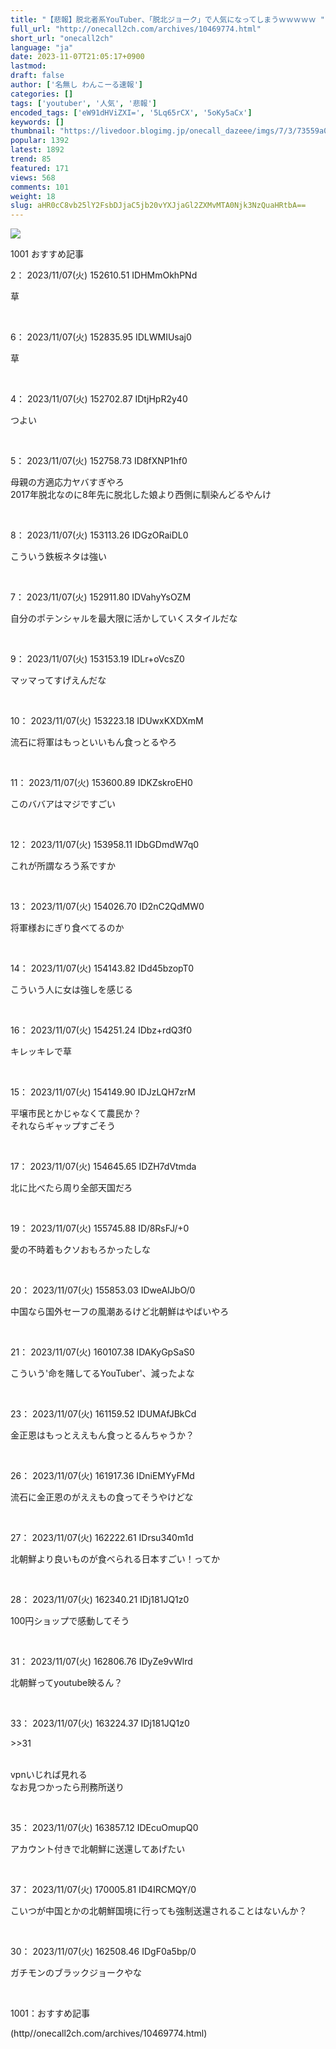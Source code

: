 ```yaml
---
title: "【悲報】脱北者系YouTuber、「脱北ジョーク」で人気になってしまうｗｗｗｗｗ "
full_url: "http://onecall2ch.com/archives/10469774.html"
short_url: "onecall2ch"
language: "ja"
date: 2023-11-07T21:05:17+0900
lastmod: 
draft: false
author: ['名無し わんこーる速報']
categories: []
tags: ['youtuber', '人気', '悲報']
encoded_tags: ['eW91dHViZXI=', '5Lq65rCX', '5oKy5aCx']
keywords: []
thumbnail: "https://livedoor.blogimg.jp/onecall_dazeee/imgs/7/3/73559a0c-s.jpg"
popular: 1392
latest: 1892
trend: 85
featured: 171
views: 568
comments: 101
weight: 18
slug: aHR0cC8vb25lY2FsbDJjaC5jb20vYXJjaGl2ZXMvMTA0Njk3NzQuaHRtbA==
---
```


![](https://livedoor.blogimg.jp/onecall_dazeee/imgs/7/3/73559a0c-s.jpg)

<div> <p class='name2'> 1001 おすすめ記事</p> <p class='name2'>2： 2023/11/07(火) 152610.51 IDHMmOkhPNd</p><p class='onecall'> 草 <br></p><br> <p class='name2'>6： 2023/11/07(火) 152835.95 IDLWMIUsaj0</p><p class='onecall'> 草 <br></p><br> <p class='name2'>4： 2023/11/07(火) 152702.87 IDtjHpR2y40</p><p class='onecall'> つよい <br></p><br> <p class='name2'>5： 2023/11/07(火) 152758.73 ID8fXNP1hf0</p><p class='onecall'> 母親の方適応力ヤバすぎやろ <br> 2017年脱北なのに8年先に脱北した娘より西側に馴染んどるやんけ <br></p><br> <p class='name2'>8： 2023/11/07(火) 153113.26 IDGzORaiDL0</p><p class='onecall'> こういう鉄板ネタは強い <br></p><br> <p class='name2'>7： 2023/11/07(火) 152911.80 IDVahyYsOZM</p><p class='onecall'> 自分のポテンシャルを最大限に活かしていくスタイルだな <br></p><br> <p class='name2'>9： 2023/11/07(火) 153153.19 IDLr+oVcsZ0</p><p class='onecall'> マッマってすげえんだな <br></p><br> <p class='name2'>10： 2023/11/07(火) 153223.18 IDUwxKXDXmM</p><p class='onecall'> 流石に将軍はもっといいもん食っとるやろ <br></p><br> <p class='name2'>11： 2023/11/07(火) 153600.89 IDKZskroEH0</p><p class='onecall'> このババアはマジですごい <br></p><br> <p class='name2'>12： 2023/11/07(火) 153958.11 IDbGDmdW7q0</p><p class='onecall'> これが所謂なろう系ですか <br></p><br> <p class='name2'>13： 2023/11/07(火) 154026.70 ID2nC2QdMW0</p><p class='onecall'> 将軍様おにぎり食べてるのか <br></p><br> <p class='name2'>14： 2023/11/07(火) 154143.82 IDd45bzopT0</p><p class='onecall'> こういう人に女は強しを感じる <br></p><br> <p class='name2'>16： 2023/11/07(火) 154251.24 IDbz+rdQ3f0</p><p class='onecall'> キレッキレで草 <br></p><br> <p class='name2'>15： 2023/11/07(火) 154149.90 IDJzLQH7zrM</p><p class='onecall'> 平壌市民とかじゃなくて農民か？ <br> それならギャップすごそう <br></p><br> <p class='name2'>17： 2023/11/07(火) 154645.65 IDZH7dVtmda</p><p class='onecall'> 北に比べたら周り全部天国だろ <br></p><br> <p class='name2'>19： 2023/11/07(火) 155745.88 ID/8RsFJ/+0</p><p class='onecall'> 愛の不時着もクソおもろかったしな <br></p><br> <p class='name2'>20： 2023/11/07(火) 155853.03 IDweAIJbO/0</p><p class='onecall'> 中国なら国外セーフの風潮あるけど北朝鮮はやばいやろ <br></p><br> <p class='name2'>21： 2023/11/07(火) 160107.38 IDAKyGpSaS0</p><p class='onecall'> こういう'命を賭してるYouTuber'、減ったよな <br></p><br> <p class='name2'>23： 2023/11/07(火) 161159.52 IDUMAfJBkCd</p><p class='onecall'> 金正恩はもっとええもん食っとるんちゃうか？ <br></p><br> <p class='name2'>26： 2023/11/07(火) 161917.36 IDniEMYyFMd</p><p class='onecall'> 流石に金正恩のがええもの食ってそうやけどな <br></p><br> <p class='name2'>27： 2023/11/07(火) 162222.61 IDrsu340m1d</p><p class='onecall'> 北朝鮮より良いものが食べられる日本すごい！ってか <br></p><br> <p class='name2'>28： 2023/11/07(火) 162340.21 IDj181JQ1z0</p><p class='onecall'> 100円ショップで感動してそう <br></p><br> <p class='name2'>31： 2023/11/07(火) 162806.76 IDyZe9vWlrd</p><p class='onecall'> 北朝鮮ってyoutube映るん？ <br></p><br> <p class='name2'>33： 2023/11/07(火) 163224.37 IDj181JQ1z0</p><p class='onecall'> <p class='anchor'>>>31</p> <br> vpnいじれば見れる <br> なお見つかったら刑務所送り <br></p><br> <p class='name2'>35： 2023/11/07(火) 163857.12 IDEcuOmupQ0</p><p class='onecall'> アカウント付きで北朝鮮に送還してあげたい <br></p><br> <p class='name2'>37： 2023/11/07(火) 170005.81 ID4IRCMQY/0</p><p class='onecall'> こいつが中国とかの北朝鮮国境に行っても強制送還されることはないんか？ <br></p><br> <p class='name2'>30： 2023/11/07(火) 162508.46 IDgF0a5bp/0</p><p class='onecall'> ガチモンのブラックジョークやな <br></p><br> <p class='name2'>1001：おすすめ記事</p> </div>

(http//onecall2ch.com/archives/10469774.html)
